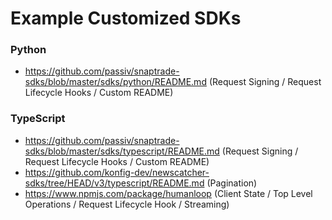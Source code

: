 # Example Customized SDKs

### Python

- https://github.com/passiv/snaptrade-sdks/blob/master/sdks/python/README.md (Request Signing / Request Lifecycle Hooks / Custom README)

### TypeScript

- https://github.com/passiv/snaptrade-sdks/blob/master/sdks/typescript/README.md (Request Signing / Request Lifecycle Hooks / Custom README)
- https://github.com/konfig-dev/newscatcher-sdks/tree/HEAD/v3/typescript/README.md (Pagination)
- https://www.npmjs.com/package/humanloop (Client State / Top Level Operations / Request Lifecycle Hook / Streaming)
